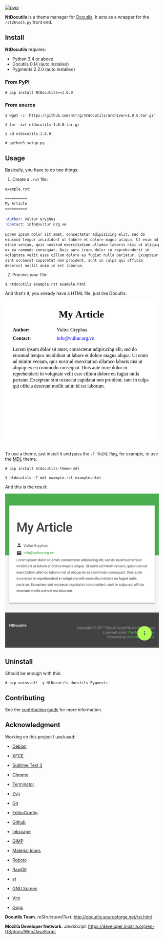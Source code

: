 [![pypi](https://img.shields.io/pypi/v/NtDocutils.svg)](https://pypi.python.org/pypi/NtDocutils)

**NtDocutils** is a theme manager for [Docutils](http://docutils.sourceforge.net/).
It acts as a wrapper for the `rst2html5.py` front end.

## Install

**NtDocutils** requires:

* Python 3.4 or above
* Docutils 0.14 (auto installed)
* Pygments 2.2.0 (auto installed)

### From PyPI

```shell-session
# pip install NtDocutils==1.0.0
```

### From source

```shell-session
$ wget -c 'https://github.com/ntrrg/ntdocutils/archive/v1.0.0.tar.gz'
```

```shell-session
$ tar -xvf ntdocutils-1.0.0.tar.gz
```

```shell-session
$ cd ntdocutils-1.0.0
```

```shell-session
# python3 setup.py
```

## Usage

Basically, you have to do two things:

1. Create a `.rst` file:

`example.rst`:

```rest
==========
My Article
==========

:Author: Vultur Gryphus
:Contact: info@vultur.org.ve

Lorem ipsum dolor sit amet, consectetur adipisicing elit, sed do
eiusmod tempor incididunt ut labore et dolore magna aliqua. Ut enim ad
minim veniam, quis nostrud exercitation ullamco laboris nisi ut aliquip
ex ea commodo consequat. Duis aute irure dolor in reprehenderit in
voluptate velit esse cillum dolore eu fugiat nulla pariatur. Excepteur
sint occaecat cupidatat non proident, sunt in culpa qui officia
deserunt mollit anim id est laborum.
```

2. Process your file:

```shell-session
$ ntdocutils example.rst example.html
```

And that's it, you already have a HTML file, just like Docutils.

![Default Theme](screenshots/example.png)

To use a theme, just install it and pass the `-T THEME` flag, for example, to
use the [MDL](https://getmdl.io) theme.

```shell-session
# pip install ntdocutils-theme-mdl
```

```shell-session
$ ntdocutils -T mdl example.rst example.html
```

And this is the result:

![MDL Theme](screenshots/mdl-example.png)

## Uninstall

Should be enough with this:

```shell-session
# pip uninstall -y NtDocutils docutils Pygments
```

## Contributing

See the [contribution guide](CONTRIBUTING.md) for more information.

## Acknowledgment

Working on this project I use/used:

* [Debian](https://www.debian.org/)

* [XFCE](https://xfce.org/)

* [Sublime Text 3](https://www.sublimetext.com/3)

* [Chrome](https://www.google.com/chrome/browser/desktop/index.html)

* [Terminator](https://gnometerminator.blogspot.com/p/introduction.html)

* [Zsh](http://www.zsh.org/)

* [Git](https://git-scm.com/)

* [EditorConfig](http://editorconfig.org/)

* [Github](https://github.com)

* [Inkscape](https://inkscape.org/en/)

* [GIMP](https://www.gimp.org/)

* [Material Icons](https://material.io/icons/)

* [Roboto](https://fonts.google.com/specimen/Roboto)

* [RawGit](https://rawgit.com/)

* [st](https://st.suckless.org/)

* [GNU Screen](https://www.gnu.org/software/screen)

* [Vim](https://www.vim.org/)

* [Gogs](https://gogs.io/)

**Docutils Team.** *reStructuredText.* <http://docutils.sourceforge.net/rst.html>

**Mozilla Developer Network.** *JavaScript.* <https://developer.mozilla.org/en-US/docs/Web/JavaScript>

